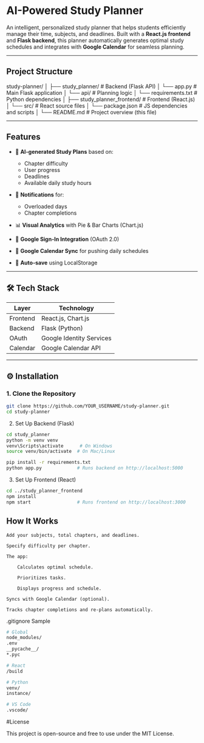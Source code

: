 #  AI-Powered Study Planner

An intelligent, personalized study planner that helps students efficiently manage their time, subjects, and deadlines. Built with a **React.js frontend** and **Flask backend**, this planner automatically generates optimal study schedules and integrates with **Google Calendar** for seamless planning.

---

##  Project Structure

study-planner/
│
├── study_planner/ # Backend (Flask API)
│ └── app.py # Main Flask application
│ └── api/ # Planning logic
│ └── requirements.txt # Python dependencies
│
├── study_planner_frontend/ # Frontend (React.js)
│ └── src/ # React source files
│ └── package.json # JS dependencies and scripts
│
└── README.md # Project overview (this file)


---

##  Features

- 📅 **AI-generated Study Plans** based on:
  - Chapter difficulty
  - User progress
  - Deadlines
  - Available daily study hours

- 🔔 **Notifications** for:
  - Overloaded days
  - Chapter completions

- 📊 **Visual Analytics** with Pie & Bar Charts (Chart.js)

- 🔐 **Google Sign-In Integration** (OAuth 2.0)

- 📆 **Google Calendar Sync** for pushing daily schedules

- 💾 **Auto-save** using LocalStorage

---

## 🛠 Tech Stack

| Layer     | Technology             |
|-----------|------------------------|
| Frontend  | React.js, Chart.js     |
| Backend   | Flask (Python)         |
| OAuth     | Google Identity Services |
| Calendar  | Google Calendar API    |

---

## ⚙️ Installation

### 1. Clone the Repository

```bash
git clone https://github.com/YOUR_USERNAME/study-planner.git
cd study-planner
```
2. Set Up Backend (Flask)
```bash
cd study_planner
python -m venv venv
venv\Scripts\activate      # On Windows
source venv/bin/activate  # On Mac/Linux

pip install -r requirements.txt
python app.py             # Runs backend on http://localhost:5000
```
3. Set Up Frontend (React)
```bash
cd ../study_planner_frontend
npm install
npm start                 # Runs frontend on http://localhost:3000
```
## How It Works

    Add your subjects, total chapters, and deadlines.

    Specify difficulty per chapter.

    The app:

        Calculates optimal schedule.

        Prioritizes tasks.

        Displays progress and schedule.

    Syncs with Google Calendar (optional).

    Tracks chapter completions and re-plans automatically.

 .gitignore Sample
```bash
# Global
node_modules/
.env
__pycache__/
*.pyc

# React
/build

# Python
venv/
instance/

# VS Code
.vscode/
```
#License

This project is open-source and free to use under the MIT License.


